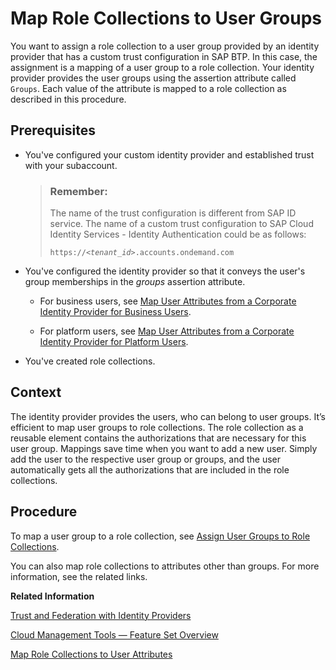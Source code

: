 <!-- loio51acfc82c0c54db59de0a528f343902c -->

# Map Role Collections to User Groups

You want to assign a role collection to a user group provided by an identity provider that has a custom trust configuration in SAP BTP. In this case, the assignment is a mapping of a user group to a role collection. Your identity provider provides the user groups using the assertion attribute called `Groups`. Each value of the attribute is mapped to a role collection as described in this procedure.



<a name="loio51acfc82c0c54db59de0a528f343902c__prereq_n3x_1wp_p1b"/>

## Prerequisites

-   You've configured your custom identity provider and established trust with your subaccount.

    > ### Remember:  
    > The name of the trust configuration is different from SAP ID service. The name of a custom trust configuration to SAP Cloud Identity Services - Identity Authentication could be as follows:
    > 
    > <code>https://<i class="varname">&lt;tenant_id&gt;</i>.accounts.ondemand.com</code>

-   You've configured the identity provider so that it conveys the user's group memberships in the *groups* assertion attribute.

    -   For business users, see [Map User Attributes from a Corporate Identity Provider for Business Users](map-user-attributes-from-a-corporate-identity-provider-for-business-users-bbb4a8a.md).

    -   For platform users, see [Map User Attributes from a Corporate Identity Provider for Platform Users](map-user-attributes-from-a-corporate-identity-provider-for-platform-users-40c2e54.md).


-   You've created role collections.




## Context

The identity provider provides the users, who can belong to user groups. It’s efficient to map user groups to role collections. The role collection as a reusable element contains the authorizations that are necessary for this user group. Mappings save time when you want to add a new user. Simply add the user to the respective user group or groups, and the user automatically gets all the authorizations that are included in the role collections.



## Procedure

To map a user group to a role collection, see [Assign User Groups to Role Collections](assign-user-groups-to-role-collections-9562d9d.md).

You can also map role collections to attributes other than groups. For more information, see the related links.

**Related Information**  


[Trust and Federation with Identity Providers](trust-and-federation-with-identity-providers-cb1bc8f.md "When setting up accounts you need to assign users. While we provide you with your first users to get you started, your organization has identity providers that you want to integrate.")

[Cloud Management Tools — Feature Set Overview](../10-concepts/cloud-management-tools-feature-set-overview-caf4e4e.md "Cloud management tools represent the group of technologies designed for managing SAP BTP.")

[Map Role Collections to User Attributes](map-role-collections-to-user-attributes-b3fbb1a.md "Map role collections to users dynamically through the use of user attributes. When user agents present the attributes of their users, the SAP Authorization and Trust Management service can assign role collections based on the values of those attributes.")

